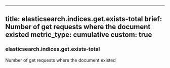 
---
title: elasticsearch.indices.get.exists-total
brief: Number of get requests where the document existed
metric_type: cumulative
custom: true
---
### elasticsearch.indices.get.exists-total

Number of get requests where the document existed

